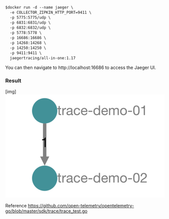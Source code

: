 ```
$docker run -d --name jaeger \
  -e COLLECTOR_ZIPKIN_HTTP_PORT=9411 \
  -p 5775:5775/udp \
  -p 6831:6831/udp \
  -p 6832:6832/udp \
  -p 5778:5778 \
  -p 16686:16686 \
  -p 14268:14268 \
  -p 14250:14250 \
  -p 9411:9411 \
  jaegertracing/all-in-one:1.17
```

You can then navigate to http://localhost:16686 to access the Jaeger UI.


### Result
[img]
![alt text](https://raw.githubusercontent.com/up1/demo-go-opentelemetry/master/sample.png "Result")


Reference 
https://github.com/open-telemetry/opentelemetry-go/blob/master/sdk/trace/trace_test.go
